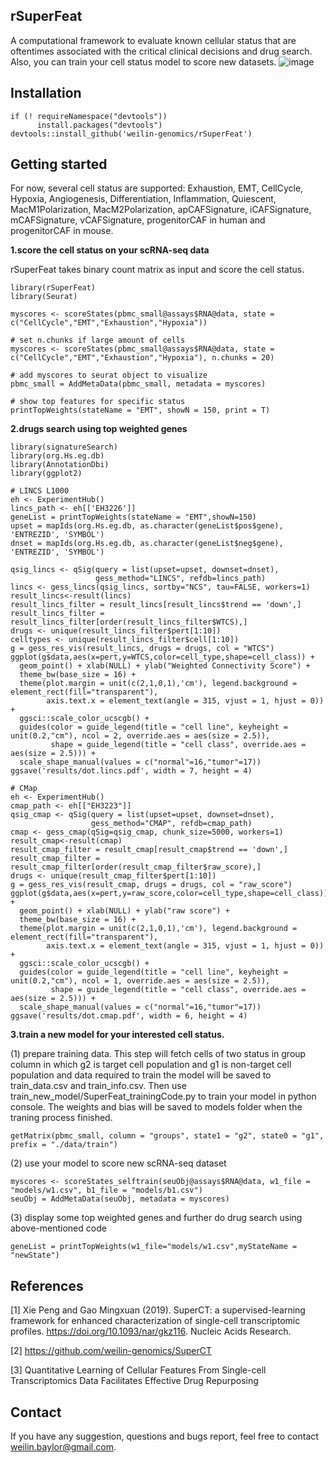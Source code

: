 ## rSuperFeat 
A computational framework to evaluate known cellular status that are oftentimes associated with the critical clinical decisions and drug search. Also, you can train your cell status model to score new datasets. 
![image](https://github.com/weilin-genomics/rSuperFeat/assets/37535747/1b3fa7ce-fdb3-4ac5-a772-c918db1e7efb)

## Installation
```{r}
if (! requireNamespace("devtools")) 
      install.packages("devtools")
devtools::install_github('weilin-genomics/rSuperFeat')
```

## Getting started
For now, several cell status are supported: Exhaustion, EMT, CellCycle, Hypoxia, Angiogenesis, Differentiation, Inflammation, Quiescent, MacM1Polarization, MacM2Polarization, apCAFSignature, iCAFSignature, mCAFSignature, vCAFSignature, progenitorCAF in human and progenitorCAF in mouse. 

**1.score the cell status on your scRNA-seq data**

rSuperFeat takes binary count matrix as input and score the cell status.
```{r}
library(rSuperFeat)
library(Seurat)

myscores <- scoreStates(pbmc_small@assays$RNA@data, state = c("CellCycle","EMT","Exhaustion","Hypoxia"))

# set n.chunks if large amount of cells
myscores <- scoreStates(pbmc_small@assays$RNA@data, state = c("CellCycle","EMT","Exhaustion","Hypoxia"), n.chunks = 20)

# add myscores to seurat object to visualize
pbmc_small = AddMetaData(pbmc_small, metadata = myscores)

# show top features for specific status
printTopWeights(stateName = "EMT", showN = 150, print = T)
```
**2.drugs search using top weighted genes**
```{r}
library(signatureSearch)
library(org.Hs.eg.db)
library(AnnotationDbi)
library(ggplot2)

# LINCS L1000
eh <- ExperimentHub()
lincs_path <- eh[['EH3226']]
geneList = printTopWeights(stateName = "EMT",showN=150)
upset = mapIds(org.Hs.eg.db, as.character(geneList$pos$gene), 'ENTREZID', 'SYMBOL') 
dnset = mapIds(org.Hs.eg.db, as.character(geneList$neg$gene), 'ENTREZID', 'SYMBOL') 

qsig_lincs <- qSig(query = list(upset=upset, downset=dnset), 
                   gess_method="LINCS", refdb=lincs_path)
lincs <- gess_lincs(qsig_lincs, sortby="NCS", tau=FALSE, workers=1)
result_lincs<-result(lincs) 
result_lincs_filter = result_lincs[result_lincs$trend == 'down',]
result_lincs_filter = result_lincs_filter[order(result_lincs_filter$WTCS),]
drugs <- unique(result_lincs_filter$pert[1:10])
celltypes <- unique(result_lincs_filter$cell[1:10])
g = gess_res_vis(result_lincs, drugs = drugs, col = "WTCS") 
ggplot(g$data,aes(x=pert,y=WTCS,color=cell_type,shape=cell_class)) +
  geom_point() + xlab(NULL) + ylab("Weighted Connectivity Score") +
  theme_bw(base_size = 16) + 
  theme(plot.margin = unit(c(2,1,0,1),'cm'), legend.background = element_rect(fill="transparent"),
        axis.text.x = element_text(angle = 315, vjust = 1, hjust = 0)) + 
  ggsci::scale_color_ucscgb() + 
  guides(color = guide_legend(title = "cell line", keyheight = unit(0.2,"cm"), ncol = 2, override.aes = aes(size = 2.5)), 
         shape = guide_legend(title = "cell class", override.aes = aes(size = 2.5))) +
  scale_shape_manual(values = c("normal"=16,"tumor"=17))
ggsave('results/dot.lincs.pdf', width = 7, height = 4)

# CMap
eh <- ExperimentHub()
cmap_path <- eh[["EH3223"]]
qsig_cmap <- qSig(query = list(upset=upset, downset=dnset), 
                  gess_method="CMAP", refdb=cmap_path)
cmap <- gess_cmap(qSig=qsig_cmap, chunk_size=5000, workers=1)
result_cmap<-result(cmap) 
result_cmap_filter = result_cmap[result_cmap$trend == 'down',]
result_cmap_filter = result_cmap_filter[order(result_cmap_filter$raw_score),]
drugs <- unique(result_cmap_filter$pert[1:10])
g = gess_res_vis(result_cmap, drugs = drugs, col = "raw_score") 
ggplot(g$data,aes(x=pert,y=raw_score,color=cell_type,shape=cell_class)) +
  geom_point() + xlab(NULL) + ylab("raw score") +
  theme_bw(base_size = 16) + 
  theme(plot.margin = unit(c(2,1,0,1),'cm'), legend.background = element_rect(fill="transparent"),
        axis.text.x = element_text(angle = 315, vjust = 1, hjust = 0)) + 
  ggsci::scale_color_ucscgb() + 
  guides(color = guide_legend(title = "cell line", keyheight = unit(0.2,"cm"), ncol = 1, override.aes = aes(size = 2.5)), 
         shape = guide_legend(title = "cell class", override.aes = aes(size = 2.5))) +
  scale_shape_manual(values = c("normal"=16,"tumor"=17))
ggsave('results/dot.cmap.pdf', width = 6, height = 4)
```

**3.train a new model for your interested cell status.**

(1) prepare training data. This step will fetch cells of two status in group column in which g2 is target cell population and g1 is non-target cell population and data required to train the model will be saved to train_data.csv and train_info.csv. Then use train_new_model/SuperFeat_trainingCode.py to train your model in python console. The weights and bias will be saved to models folder when the traning process finished.
```{r}
getMatrix(pbmc_small, column = "groups", state1 = "g2", state0 = "g1", prefix = "./data/train")
```
(2) use your model to score new scRNA-seq dataset
```{r}
myscores <- scoreStates_selftrain(seuObj@assays$RNA@data, w1_file = "models/w1.csv", b1_file = "models/b1.csv")
seuObj = AddMetaData(seuObj, metadata = myscores)
```
(3) display some top weighted genes and further do drug search using above-mentioned code
```{r}
geneList = printTopWeights(w1_file="models/w1.csv",myStateName = "newState")
```

## References
[1] Xie Peng and Gao Mingxuan (2019). SuperCT: a supervised-learning framework for enhanced characterization of single-cell transcriptomic profiles. https://doi.org/10.1093/nar/gkz116. Nucleic Acids Research.

[2] https://github.com/weilin-genomics/SuperCT

[3] Quantitative Learning of Cellular Features From Single-cell Transcriptomics Data Facilitates Effective Drug Repurposing

## Contact
If you have any suggestion, questions and bugs report, feel free to contact weilin.baylor@gmail.com.
